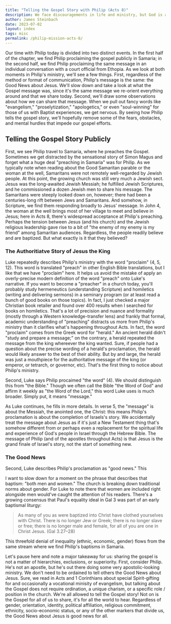 ```yaml
---
title: "Telling the Gospel Story with Philip (Acts 8)"
description: We face discouragements in life and ministry, but God is accomplishing something larger than we can imagine.
author: James Steinbach
date: 2023-07-02
layout: index
tags: misc
permalink: /philip-mission-acts-8/
---
```


Our time with Philip today is divided into two distinct events. In the first half of the chapter, we find Philip proclaiming the gospel publicly in Samaria; in the second half, we find Philip proclaiming the same message in an individual conversation with a court official from Ethopia. As we look at both moments in Philip's ministry, we'll see a few things. First, regardless of the method or format of communication, Philip's message is the same: the Good News about Jesus. We'll slow down and take a look at what the Gospel message was, since it's the same message we re-orient everything around and that we share today. Second, we'll draw some observations about how we can share that message. When we pull out fancy words like "evangelism," "proselytization," "apologetics," or even "soul-winning" for those of us with Baptist experiences, we get nervous. By seeing how Philip tells the gospel story, we'll hopefully remove some of the fears, obstacles, and mental hurdles that impede our gospel efforts. 

## Telling the Gospel Story Publicly

First, we see Philip travel to Samaria, where he preaches the Gospel. Sometimes we get distracted by the sensational story of Simon Magus and forget what a huge deal "preaching in Samaria" was for Philip. As we typically note when reading about the Good Samaritan parable or the woman at the well, Samaritans were not remotely well-regarded by Jewish people. At this point, the growing church was still very much a Jewish sect. Jesus was the long-awaited Jewish Messiah; he fulfilled Jewish Scriptures, and he commissioned a dozen Jewish men to share his message. The Samaritans were steeply looked down on, however; there had been a centuries-long rift between Jews and Samaritans. And somehow, in Scripture, we find them responding broadly to Jesus' message. In John 4, the woman at the well brings most of her village to meet and believe in Jesus; here in Acts 8, there's widespread acceptance at Philip's preaching. Perhaps the tension between Jesus (and his church) and the Jewish religious leadership gave rise to a bit of "the enemy of my enemy is my friend" among Samaritan audiences. Regardless, the people readily believe and are baptized. But what exactly is it that they believed?

### The Authoritiatve Story of Jesus the King

Luke repeatedly describes Philip's ministry with the word "proclaim" (4, 5, 12). This word is translated "preach" in other English Bible translations, but I like that we have "proclaim" here. It helps us avoid the mistake of apply an overly-precise modern definition of the word "preach" onto Luke's narrative. If you want to become a "preacher" in a church today, you'll probably study hermeneutics (understanding Scripture) and homiletics (writing and delivering sermons) in a seminary program (or at least read a bunch of good books on those topics). In fact, I just checked a major Christian book retailer and found over 400 results when I searched for books on homiletics. That's a lot of precision and nuance and formality (mostly through a Western knowledge-transfer lens) and frankly that formal, academic understanding of "preaching" distracts us more from Philip's ministry than it clarifies what's happening throughout Acts. In fact, the word "proclaim" comes from the Greek word for "herald." An ancient herald didn't "study and prepare a message;" on the contrary, a herald repeated the message from the king whereever the king wanted. Sure, if people had a question about the precise wording of a herald's proclamation, the herald would likely answer to the best of their ability. But by and large, the herald was just a mouthpiece for the authoritative message of the king (or emperor, or tetrarch, or governor, etc). That's the first thing to notice about Philip's ministry.

Second, Luke says Philip procaimed "the word" (4). We should distinguish this from "the Bible." Though we often call the Bible "the Word of God" and affirm it weekly as "the Word of the Lord," this word Luke uses is much broader. Simply put, it means "message."

As Luke continues, he fills in more details. In verse 5, the "message" is about the Messiah, the anointed one, the Christ: this means Philip's proclamation is about the completion of Israels's story. We accidentally treat the message about Jesus as if it's just a New Testament thing that's somehow different from or perhaps even a replacement for the spiritual life and experience of God's people in Israel through the Hebrew Bible. The message of Philip (and of the apostles throughout Acts) is that Jesus is the grand finale of Israel's story, not the start of something new.

### The Good News

Second, Luke describes Philip's proclamation as "good news." This

I want to slow down for a moment on the phrase that describes that baptism: "both men and women." The church is breaking down traditional norms about gender. For Luke to note there that women are included right alongside men would've caught the attention of his readers. There's a growing consensus that Paul's equality ideal in Gal 3 was part of an early baptismal liturgy: 

> As many of you as were baptized into Christ have clothed yourselves with Christ. There is no longer Jew or Greek; there is no longer slave or free; there is no longer male and female, for all of you are one in Christ Jesus. (Gal 3.27–28)

This threefold denial of inequality (ethnic, economic, gender) flows from the same stream where we find Philip's baptisms in Samaria.

Let's pause here and note a major takeaway for us: sharing the gospel is not a matter of hierarchies, exclusions, or superiority. First, consider Philip. He's not an apostle, but he's out there doing some very apostolic-looking ministry. We don't need to be ordained to tell others the Good News about Jesus. Sure, we read in Acts and 1 Corinthians about special Spirit-gifting for and occasionally a vocational minisity of evangelism, but talking about the Gospel does not require ordination, a unique charism, or a specific role / position in the church. We're all allowed to tell the Gospel story! Not on is the Gospel for all of us to share, it's for all the world to hear. Regardless of gender, orientation, identity, political affiliation, religious commitment, ethnicity, socio-economic status, or any of the other markers that divide us, the Good News about Jesus is good news for all.
